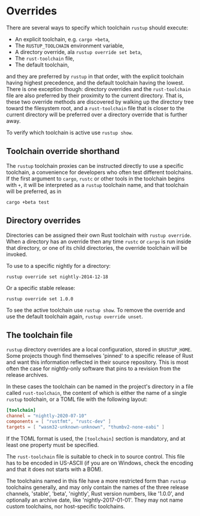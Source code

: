 # Overrides

There are several ways to specify which toolchain `rustup` should execute:

* An explicit toolchain, e.g. `cargo +beta`,
* The `RUSTUP_TOOLCHAIN` environment variable,
* A directory override, ala `rustup override set beta`,
* The `rust-toolchain` file,
* The default toolchain,

and they are preferred by `rustup` in that order, with the explicit toolchain
having highest precedence, and the default toolchain having the lowest. There
is one exception though: directory overrides and the `rust-toolchain` file are
also preferred by their proximity to the current directory. That is, these two
override methods are discovered by walking up the directory tree toward the
filesystem root, and a `rust-toolchain` file that is closer to the current
directory will be preferred over a directory override that is further away.

To verify which toolchain is active use `rustup show`.

## Toolchain override shorthand

The `rustup` toolchain proxies can be instructed directly to use a specific
toolchain, a convenience for developers who often test different toolchains.
If the first argument to `cargo`, `rustc` or other tools in the toolchain
begins with `+`, it will be interpreted as a `rustup` toolchain name, and that
toolchain will be preferred, as in

```console
cargo +beta test
```

## Directory overrides

Directories can be assigned their own Rust toolchain with `rustup override`.
When a directory has an override then any time `rustc` or `cargo` is run
inside that directory, or one of its child directories, the override toolchain
will be invoked.

To use to a specific nightly for a directory:

```console
rustup override set nightly-2014-12-18
```

Or a specific stable release:

```console
rustup override set 1.0.0
```

To see the active toolchain use `rustup show`. To remove the override and use
the default toolchain again, `rustup override unset`.

## The toolchain file

`rustup` directory overrides are a local configuration, stored in
`$RUSTUP_HOME`. Some projects though find themselves 'pinned' to a specific
release of Rust and want this information reflected in their source
repository. This is most often the case for nightly-only software that pins to
a revision from the release archives.

In these cases the toolchain can be named in the project's directory in a file
called `rust-toolchain`, the content of which is either the name of a single
`rustup` toolchain, or a TOML file with the following layout:

``` toml
[toolchain]
channel = "nightly-2020-07-10"
components = [ "rustfmt", "rustc-dev" ]
targets = [ "wasm32-unknown-unknown", "thumbv2-none-eabi" ]
```

If the TOML format is used, the `[toolchain]` section is mandatory, and at
least one property must be specified.

The `rust-toolchain` file is suitable to check in to source control. This file
has to be encoded in US-ASCII (if you are on Windows, check the encoding and
that it does not starts with a BOM).

The toolchains named in this file have a more restricted form than `rustup`
toolchains generally, and may only contain the names of the three release
channels, 'stable', 'beta', 'nightly', Rust version numbers, like '1.0.0', and
optionally an archive date, like 'nightly-2017-01-01'. They may not name
custom toolchains, nor host-specific toolchains.
